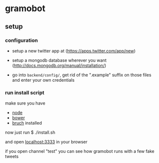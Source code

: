 gramobot
========

## setup

### configuration

- setup a new twitter app at (https://apps.twitter.com/app/new)
- setup a mongodb database wherever you want (http://docs.mongodb.org/manual/installation/)
    
- go into `backend/config/`, get rid of the ".example" suffix on those files and enter your own credentials
    
### run install script
    
make sure you have 
- [node](http://nodejs.org/)
- [bower](http://bower.io/)
- [bruch](http://brunch.io/) 
installed
    
now just run
$   ./install.sh

and open [localhost:3333](http://localhost:3333/) in your browser

if you open channel "test" you can see how gramobot runs with a few fake tweets